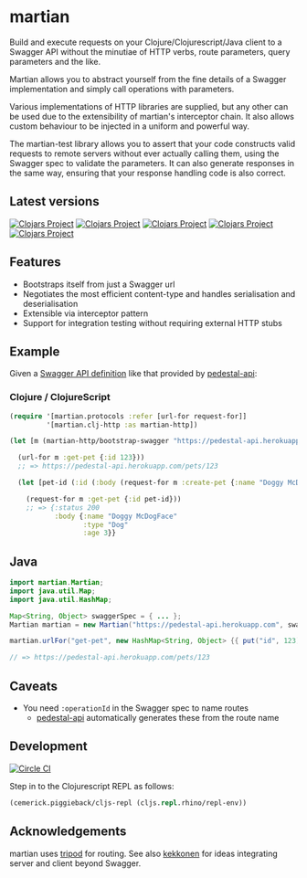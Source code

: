 # martian
Build and execute requests on your Clojure/Clojurescript/Java client to a Swagger API without the minutiae
of HTTP verbs, route parameters, query parameters and the like.

Martian allows you to abstract yourself from the fine details of a Swagger implementation and simply call
operations with parameters.

Various implementations of HTTP libraries are supplied, but any other can be used due to the extensibility of martian's
interceptor chain. It also allows custom behaviour to be injected in a uniform and powerful way.

The martian-test library allows you to assert that your code constructs valid requests to remote servers without ever
actually calling them, using the Swagger spec to validate the parameters. It can also generate responses in the same way,
ensuring that your response handling code is also correct.

## Latest versions
[![Clojars Project](https://img.shields.io/clojars/v/martian.svg)](https://clojars.org/martian)
[![Clojars Project](https://img.shields.io/clojars/v/martian-clj-http.svg)](https://clojars.org/martian-clj-http)
[![Clojars Project](https://img.shields.io/clojars/v/martian-httpkit.svg)](https://clojars.org/martian-httpkit)
[![Clojars Project](https://img.shields.io/clojars/v/martian-cljs-http.svg)](https://clojars.org/martian-cljs-http)
[![Clojars Project](https://img.shields.io/clojars/v/martian-test.svg)](https://clojars.org/martian-test)

## Features
- Bootstraps itself from just a Swagger url
- Negotiates the most efficient content-type and handles serialisation and deserialisation
- Extensible via interceptor pattern
- Support for integration testing without requiring external HTTP stubs

## Example
Given a [Swagger API definition](https://pedestal-api.herokuapp.com/swagger.json)
like that provided by [pedestal-api](https://github.com/oliyh/pedestal-api):

### Clojure / ClojureScript
```clojure
(require '[martian.protocols :refer [url-for request-for]]
         '[martian.clj-http :as martian-http])

(let [m (martian-http/bootstrap-swagger "https://pedestal-api.herokuapp.com/swagger.json")]

  (url-for m :get-pet {:id 123}))
  ;; => https://pedestal-api.herokuapp.com/pets/123

  (let [pet-id (:id (:body (request-for m :create-pet {:name "Doggy McDogFace" :type "Dog" :age 3})))]

    (request-for m :get-pet {:id pet-id}))
    ;; => {:status 200
           :body {:name "Doggy McDogFace"
                  :type "Dog"
                  :age 3}}
```

## Java

```java
import martian.Martian;
import java.util.Map;
import java.util.HashMap;

Map<String, Object> swaggerSpec = { ... };
Martian martian = new Martian("https://pedestal-api.herokuapp.com", swaggerSpec);

martian.urlFor("get-pet", new HashMap<String, Object> {{ put("id", 123); }});

// => https://pedestal-api.herokuapp.com/pets/123
```

## Caveats
- You need `:operationId` in the Swagger spec to name routes
  - [pedestal-api](https://github.com/oliyh/pedestal-api) automatically generates these from the route name

## Development
[![Circle CI](https://circleci.com/gh/oliyh/martian.svg?style=svg)](https://circleci.com/gh/oliyh/martian)

Step in to the Clojurescript REPL as follows:
```clojure
(cemerick.piggieback/cljs-repl (cljs.repl.rhino/repl-env))
```

## Acknowledgements
martian uses [tripod](https://github.com/frankiesardo/tripod) for routing.
See also [kekkonen](https://github.com/metosin/kekkonen) for ideas integrating server and client beyond Swagger.
